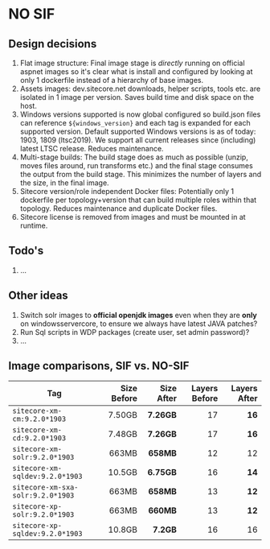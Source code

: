 # NO SIF

## Design decisions

1. Flat image structure: Final image stage is *directly* running on official aspnet images so it's clear what is install and configured by looking at only 1 dockerfile instead of a hierarchy of base images.
1. Assets images: dev.sitecore.net downloads, helper scripts, tools etc. are isolated in 1 image per version. Saves build time and disk space on the host.
1. Windows versions supported is now global configured so build.json files can reference `${windows_version}` and each tag is expanded for each supported version. Default supported Windows versions is as of today: 1903, 1809 (ltsc2019). We support all current releases since (including) latest LTSC release. Reduces maintenance.
1. Multi-stage builds: The build stage does as much as possible (unzip, moves files around, run transforms etc.) and the final stage consumes the output from the build stage. This minimizes the number of layers and the size, in the final image.
1. Sitecore version/role independent Docker files: Potentially only 1 dockerfile per topology+version that can build multiple roles within that topology. Reduces maintenance and duplicate Docker files.
1. Sitecore license is removed from images and must be mounted in at runtime.

## Todo's

1. ...

## Other ideas

1. Switch solr images to **official openjdk images** even when they are **only** on windowsservercore, to ensure we always have latest JAVA patches?
1. Run Sql scripts in WDP packages (create user, set admin password)?
1. ...

## Image comparisons, SIF vs. NO-SIF

| Tag                               | Size Before | Size After | Layers Before | Layers After |
| --------------------------------- | ----------: | ---------: | ------------: | -----------: |
| `sitecore-xm-cm:9.2.0*1903`       | 7.50GB | **7.26GB** | 17     | **16**
| `sitecore-xm-cd:9.2.0*1903`       | 7.48GB | **7.26GB** | 17     | **16**
| `sitecore-xm-solr:9.2.0*1903`     |  663MB |  **658MB** | 12     | 12
| `sitecore-xm-sqldev:9.2.0*1903`   | 10.5GB | **6.75GB** | 16     | **14**
| `sitecore-xm-sxa-solr:9.2.0*1903` |  663MB |  **658MB** | 13     | **12**
| `sitecore-xp-solr:9.2.0*1903`     |  663MB |  **660MB** | 13     | **12**
| `sitecore-xp-sqldev:9.2.0*1903`   | 10.8GB |  **7.2GB** | 16     | 16
